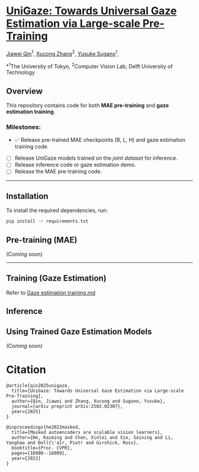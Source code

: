 

# [UniGaze: Towards Universal Gaze Estimation via Large-scale Pre-Training](https://arxiv.org/pdf/2502.02307)
<a href="https://jqin-home.github.io/">Jiawei Qin</a><sup>1</sup>, 
<a href="https://www.ccmitss.com/zhang">Xucong Zhang</a><sup>2</sup>, 
<a href="https://www.yusuke-sugano.info/">Yusuke Sugano</a><sup>1</sup>, 

*<sup>1</sup>The University of Tokyo, <sup>2</sup>Computer Vision Lab, Delft University of Technology 

<!-- <h4 align="left">
<a href="">Project Page</a>
</h4> -->



## Overview
This repository contains code for both **MAE pre-training** and **gaze estimation training**.



### Milestones:
- :white_check_mark: Release pre-trained MAE checkpoints (B, L, H) and gaze estimation training code.
- [ ] Release UniGaze models trained on the *joint dataset* for inference.
- [ ] Release inference code or gaze estimation demo.
- [ ] Release the MAE pre-training code.

---


## Installation
<!-- 
we tested on:
- python 3.8
- torch 2.0.1
- torchvision 0.15.2
- numpy 1.24.2
- timm 1.0.9 -->

To install the required dependencies, run:
```bash
pip install -r requirements.txt
```

## Pre-training (MAE)
*(Coming soon)*

---



## Training (Gaze Estimation)
Refer to [Gaze estimation training.md](./gaze_estimation/README.md)


## Inference

## Using Trained Gaze Estimation Models
*(Coming soon)*

<!-- We provide **UniGaze-B, UniGaze-L, and UniGaze-H**, trained on **joint datasets** to enhance robustness and generalizability.

### Available Models
| Backbone | Config Name | Checkpoint | Training Data |
|----------|------------|------------|---------------|
| UniGaze-B | `configs/model/mae_b_16_gaze.yaml` | [Download](#) | |
| UniGaze-L | `configs/model/mae_l_16_gaze.yaml` | [Download](#) | |
| UniGaze-H | `configs/model/mae_h_14_gaze.yaml` | [Download](#) | |


```bash
projdir=<...>/UniGaze/gaze_estimation
cd ${projdir}
model=configs/model/mae_b_16_gaze.yaml 
ckpt_resume=<path to the trained gaze estimator checkpoint>

python draw_predict_video_wild.py \
    --model_cfg_path ${model} \
    -i ./input_video \
    --ckpt_resume ${ckpt_resume}
``` -->


# Citation
```
@article{qin2025unigaze,
  title={UniGaze: Towards Universal Gaze Estimation via Large-scale Pre-Training},
  author={Qin, Jiawei and Zhang, Xucong and Sugano, Yusuke},
  journal={arXiv preprint arXiv:2502.02307},
  year={2025}
}

@inproceedings{he2022masked,
  title={Masked autoencoders are scalable vision learners},
  author={He, Kaiming and Chen, Xinlei and Xie, Saining and Li, Yanghao and Doll{\'a}r, Piotr and Girshick, Ross},
  booktitle={Proc. CVPR},
  pages={16000--16009},
  year={2022}
}
```
